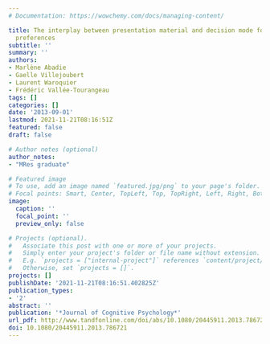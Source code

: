 ```yaml
---
# Documentation: https://wowchemy.com/docs/managing-content/

title: The interplay between presentation material and decision mode for complex choice
  preferences
subtitle: ''
summary: ''
authors:
- Marlène Abadie
- Gaelle Villejoubert
- Laurent Waroquier
- Frédéric Vallée-Tourangeau
tags: []
categories: []
date: '2013-09-01'
lastmod: 2021-11-21T08:16:51Z
featured: false
draft: false

# Author notes (optional)
author_notes:
- "MRes graduate"

# Featured image
# To use, add an image named `featured.jpg/png` to your page's folder.
# Focal points: Smart, Center, TopLeft, Top, TopRight, Left, Right, BottomLeft, Bottom, BottomRight.
image:
  caption: ''
  focal_point: ''
  preview_only: false

# Projects (optional).
#   Associate this post with one or more of your projects.
#   Simply enter your project's folder or file name without extension.
#   E.g. `projects = ["internal-project"]` references `content/project/deep-learning/index.md`.
#   Otherwise, set `projects = []`.
projects: []
publishDate: '2021-11-21T08:16:51.402825Z'
publication_types:
- '2'
abstract: ''
publication: '*Journal of Cognitive Psychology*'
url_pdf: http://www.tandfonline.com/doi/abs/10.1080/20445911.2013.786721
doi: 10.1080/20445911.2013.786721
---
```

